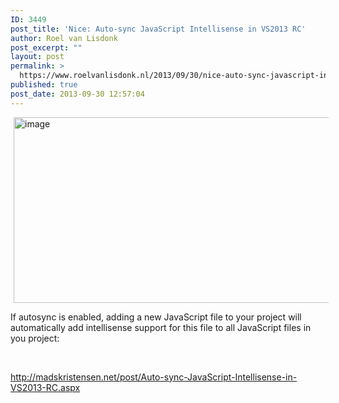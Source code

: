 ```yaml
---
ID: 3449
post_title: 'Nice: Auto-sync JavaScript Intellisense in VS2013 RC'
author: Roel van Lisdonk
post_excerpt: ""
layout: post
permalink: >
  https://www.roelvanlisdonk.nl/2013/09/30/nice-auto-sync-javascript-intellisense-in-vs2013-rc/
published: true
post_date: 2013-09-30 12:57:04
---
```

<p><a href="http://www.roelvanlisdonk.nl/wp-content/uploads/2013/09/image20.png" rel="lightbox"><img title="image" style="border-top: 0px; border-right: 0px; background-image: none; border-bottom: 0px; padding-top: 0px; padding-left: 0px; margin: 0px 5px; border-left: 0px; display: inline; padding-right: 0px" border="0" alt="image" src="http://www.roelvanlisdonk.nl/wp-content/uploads/2013/09/image_thumb20.png" width="580" height="297" /></a></p>  <p>If autosync is enabled, adding a new JavaScript file to your project will automatically add intellisense support for this file to all JavaScript files in you project:</p>  <p>&#160;</p>  <p><a href="http://madskristensen.net/post/Auto-sync-JavaScript-Intellisense-in-VS2013-RC.aspx">http://madskristensen.net/post/Auto-sync-JavaScript-Intellisense-in-VS2013-RC.aspx</a></p>